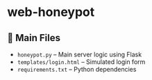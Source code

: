 # web-honeypot

## 📂 Main Files

- `honeypot.py` – Main server logic using Flask
- `templates/login.html` – Simulated login form
- `requirements.txt` – Python dependencies
